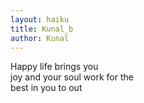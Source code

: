 ```yaml
---
layout: haiku
title: Kunal_b
author: Kunal
---
```


Happy life brings you<br> 
joy and your soul work for the<br>
best in you to out<br>
